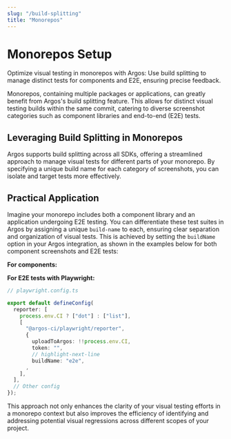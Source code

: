 ```yaml
---
slug: "/build-splitting"
title: "Monorepos"
---
```



# Monorepos Setup

Optimize visual testing in monorepos with Argos: Use build splitting to manage distinct tests for components and E2E, ensuring precise feedback.

Monorepos, containing multiple packages or applications, can greatly benefit from Argos's build splitting feature. This allows for distinct visual testing builds within the same commit, catering to diverse screenshot categories such as component libraries and end-to-end (E2E) tests.

## Leveraging Build Splitting in Monorepos

Argos supports build splitting across all SDKs, offering a streamlined approach to manage visual tests for different parts of your monorepo. By specifying a unique build name for each category of screenshots, you can isolate and target tests more effectively.

## Practical Application

Imagine your monorepo includes both a component library and an application undergoing E2E testing. You can differentiate these test suites in Argos by assigning a unique `build-name` to each, ensuring clear separation and organization of visual tests. This is achieved by setting the `buildName` option in your Argos integration, as shown in the examples below for both component screenshots and E2E tests:

**For components:**



**For E2E tests with Playwright:**

```ts
// playwright.config.ts

export default defineConfig(
  reporter: [
    process.env.CI ? ["dot"] : ["list"],
    [
      "@argos-ci/playwright/reporter",
      {
        uploadToArgos: !!process.env.CI,
        token: "",
        // highlight-next-line
        buildName: "e2e",
      ,
    ],
  ],
  // Other config
});
```

This approach not only enhances the clarity of your visual testing efforts in a monorepo context but also improves the efficiency of identifying and addressing potential visual regressions across different scopes of your project.
